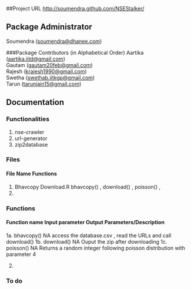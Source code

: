 ##Project URL
http://soumendra.github.com/NSEStalker/  

## Package Administrator
Soumendra (soumendra@dhanee.com)  

###Package Contributors (in Alphabetical Order)
 Aartika (aartika.iitd@gmail.com)  
 Gautam (gautam20feb@gmail.com)  
 Rajesh (krajesh1990@gmail.com)  
 Swetha (swethab.iitkgp@gmail.com)  
 Tarun (tarunjain15@gmail.com)  

## Documentation  

### Functionalities
1. nse-crawler  
2. url-generator   
3. zip2database  	

### Files
####    File Name                             Functions   

1.    Bhavcopy Download.R           bhavcopy() , download() , poisson() ,
2.              


### Functions  
####  Function name              Input parameter          Output Parameters/Description   

1a.  bhavcopy()                       NA                    access the database.csv , read the URLs and call download()
1b.  download()                       NA                    Ouput the zip after downloading
1c.  poisson()                        NA                    Returns a random integer following poisson distribution with parameter 4

2.

### To do
